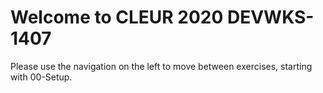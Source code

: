# Welcome to CLEUR 2020 DEVWKS-1407

Please use the navigation on the left to move between exercises, starting with 00-Setup.

